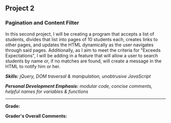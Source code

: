 ## Project 2
### Pagination and Content Filter

In this second project, I will be creating a program that accepts a list of students, divides that list into pages of 10 students each, creates links to other pages, and updates the HTML dynamically as the user navigates through said pages. Additionally, as I aim to meet the criteria for "Exceeds Expectations", I will be adding in a feature that will allow a user to search students by name or, if no matches are found, will create a message in the HTML to notify him or her.

*__Skills:__ jQuery, DOM traversal & manipulation, unobtrusive JavaScript*

*__Personal Development Emphasis:__ modular code, concise comments, helpful names for variables & functions*

---

__Grade:__

__Grader's Overall Comments:__ 
